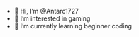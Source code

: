 - 👋 Hi, I’m @Antarc1727
- 👀 I’m interested in gaming
- 🌱 I’m currently learning beginner coding

<!---
Antarc1727/Antarc1727 is a ✨ special ✨ repository because its `README.md` (this file) appears on your GitHub profile.
You can click the Preview link to take a look at your changes.
--->
